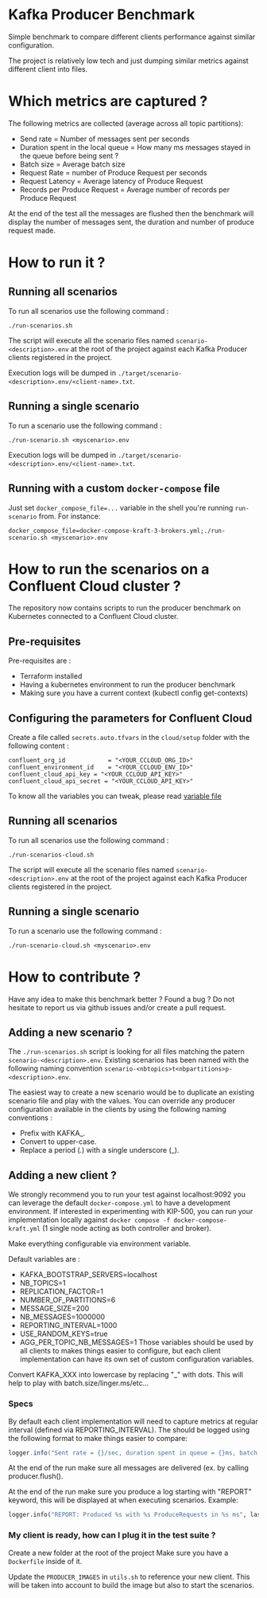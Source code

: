 # Kafka Producer Benchmark

Simple benchmark to compare different clients performance against similar configuration.

The project is relatively low tech and just dumping similar metrics against different client into files.

# Which metrics are captured ?

The following metrics are collected (average across all topic partitions):
* Send rate = Number of messages sent per seconds
* Duration spent in the local queue = How many ms messages stayed in the queue before being sent ?
* Batch size = Average batch size
* Request Rate = number of Produce Request per seconds
* Request Latency = Average latency of Produce Request
* Records per Produce Request = Average number of records per Produce Request

At the end of the test all the messages are flushed then the benchmark will display the number of messages sent, the duration and number of produce request made.

# How to run it ?
## Running all scenarios
To run all scenarios use the following command :
```
./run-scenarios.sh
```
The script will execute all the scenario files named `scenario-<description>.env` at the root of the project against each Kafka Producer clients registered in the project.

Execution logs will be dumped in `./target/scenario-<description>.env/<client-name>.txt`.

## Running a single scenario

To run a scenario use the following command :
```
./run-scenario.sh <myscenario>.env
```

Execution logs will be dumped in `./target/scenario-<description>.env/<client-name>.txt`.

## Running with a custom `docker-compose` file

Just set `docker_compose_file=...` variable in the shell you're running `run-scenario` from.
For instance: 
```
docker_compose_file=docker-compose-kraft-3-brokers.yml;./run-scenario.sh <myscenario>.env
```

# How to run the scenarios on a Confluent Cloud cluster ?
The repository now contains scripts to run the producer benchmark on Kubernetes connected to a Confluent Cloud cluster.

## Pre-requisites 
Pre-requisites are :
* Terraform installed
* Having a kubernetes environment to run the producer benchmark 
* Making sure you have a current context (kubectl config get-contexts)

## Configuring the parameters for Confluent Cloud
Create a file called `secrets.auto.tfvars` in the `cloud/setup` folder with the following content :
```
confluent_org_id            = "<YOUR_CCLOUD_ORG_ID>"
confluent_environment_id    = "<YOUR_CCLOUD_ENV_ID>" 
confluent_cloud_api_key = "<YOUR_CCLOUD_API_KEY>"
confluent_cloud_api_secret = "<YOUR_CCLOUD_API_KEY>"
```

To know all the variables you can tweak, please read [variable file](cloud/setup/variables.tf)

## Running all scenarios
To run all scenarios use the following command :
```
./run-scenarios-cloud.sh
```
The script will execute all the scenario files named `scenario-<description>.env` at the root of the project against each Kafka Producer clients registered in the project.

## Running a single scenario

To run a scenario use the following command :
```
./run-scenario-cloud.sh <myscenario>.env
```

# How to contribute ?
Have any idea to make this benchmark better ? Found a bug ?
Do not hesitate to report us via github issues and/or create a pull request.

## Adding a new scenario ?

The `./run-scenarios.sh` script is looking for all files matching the patern `scenario-<description>.env`.
Existing scenarios has been named with the following naming convention `scenario-<nbtopics>t<nbpartitions>p-<description>.env`.

The easiest way to create a new scenario would be to duplicate an existing scenario file and play with the values.
You can override any producer configuration available in the clients by using the following naming conventions :
* Prefix with KAFKA_.
* Convert to upper-case.
* Replace a period (.) with a single underscore (_).


## Adding a new client ?
We strongly recommend you to run your test against localhost:9092 you can leverage the default `docker-compose.yml` to have a development environment.
If interested in experimenting with KIP-500, you can run your implementation locally against `docker compose -f docker-compose-kraft.yml` (1 single node acting as both controller and broker).

Make everything configurable via environment variable.

Default variables are :
* KAFKA_BOOTSTRAP_SERVERS=localhost
* NB_TOPICS=1
* REPLICATION_FACTOR=1
* NUMBER_OF_PARTITIONS=6
* MESSAGE_SIZE=200
* NB_MESSAGES=1000000
* REPORTING_INTERVAL=1000
* USE_RANDOM_KEYS=true
* AGG_PER_TOPIC_NB_MESSAGES=1
Those variables should be used by all clients to makes things easier to configure, but each client implementation can have its own set of custom configuration variables.

Convert KAFKA_XXX into lowercase by replacing "_" with dots.
This will help to play with batch.size/linger.ms/etc...

### Specs 
By default each client implementation will need to capture metrics at regular interval (defined via REPORTING_INTERVAL).
The should be logged using the following format to make things easier to compare: 
```java
logger.info("Sent rate = {}/sec, duration spent in queue = {}ms, batch size = {}, request rate = {}/sec, request latency avg = {}ms, records per ProduceRequest = {}", avgSendRate, queueTimeAvg, batchSizeAvg, requestRate, requestLatencyAvg, recordsPerRequestAvg);
```

At the end of the run make sure all messages are delivered (ex. by calling producer.flush().

At the end of the run make sure you produce a log starting with "REPORT" keyword, this will be displayed at when executing scenarios.
Example:
```python
logger.info("REPORT: Produced %s with %s ProduceRequests in %s ms", lastTotalMsgsMetric, lastRequestCount, str(round(delta)))
```

### My client is ready, how can I plug it in the test suite ?
Create a new folder at the root of the project
Make sure you have a `Dockerfile` inside of it.

Update the `PRODUCER_IMAGES` in `utils.sh` to reference your new client.
This will be taken into account to build the image but also to start the scenarios.